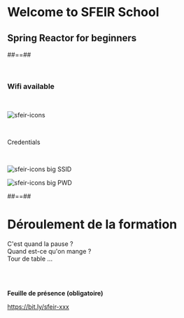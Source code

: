 <!-- .slide: class="first-slide" sfeir-level="2" sfeir-techno="xxx" -->

# **Welcome to SFEIR School**

## **Spring Reactor for beginners**

##==##

<!-- .slide: class="bg-blur" -->

<br>

### Wifi available

<br>

![sfeir-icons](wifi)<!-- .element: style="--icon-size:300px; --icon-color:var(--light-grey);" -->

<br>

Credentials

<!-- .element: class="center" -->
<br>

![sfeir-icons big](user)<!-- .element: style="--icon-color:var(--light-grey);" --> SSID

![sfeir-icons big](lock)<!-- .element: style="--icon-color:var(--light-grey);" --> PWD

##==##

# Déroulement de la formation

<p class="center">
C'est quand la pause ?<br>
Quand est-ce qu'on mange ?<br>
Tour de table ...
</p>
<br><br>

**Feuille de présence (obligatoire)** <!-- .element: class="center" -->

https://bit.ly/sfeir-xxx <!-- .element: class="center" -->
